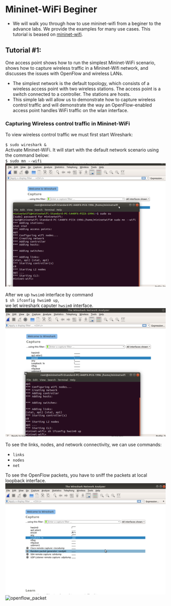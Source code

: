 # Mininet-WiFi Beginer
- We will walk you through how to use mininet-wifi from a beginer to the advance labs. We provide the examples for many use cases. This tutorial is beased on [mininet-wifi](https://www.brianlinkletter.com/2016/04/mininet-wifi-software-defined-network-emulator-supports-wifi-networks/).

## Tutorial #1: 
One access point shows how to run the simplest Mininet-WiFi scenario, shows how to capture wireless traffic in a Mininet-Wifi network, and discusses the issues with OpenFlow and wireless LANs. 
- The simplest network is the default topology, which consists of a wireless access point with two wireless stations. The access point is a switch connected to a controller. The stations are hosts.
- This simple lab will allow us to demonstrate how to capture wireless control traffic and will demonstrate the way an OpenFlow-enabled access point handles WiFi traffic on the wlan interface.

### Capturing Wireless control traffic in Mininet-WiFi
 To view wireless control traffic we must first start Wireshark:

`$ sudo wireshark &` <br/>
Activate Mininet-WiFi. It will start with the default network scenario using the command below: <br/>
`$ sudo mn --wifi` <br/>
![wireshark_activate](./Figure/Tutorial_1/Activate_mininet-wifi.png) <br/>

After we up `hwsim0` interface by command <br/>
`$ sh ifconfig hwsim0 up`, <br/>
we let wireshark caputer `hwsim0` interface. <br/>
![hwsim0](./Figure/Tutorial_1/hwsim0.png) <br/>

To see the links, nodes, and network connectivity, we can use commands: <br/>
- `links`
- `nodes`
- `net` <br/>

To see the OpenFlow packets, you have to sniff the packets at local loopback interface. <br/>
![openflow](./Figure/Tutorial_1/wireshark_loopback.png) <br/>
![openflow_packet](./Figure/Tutorial_1/openflow_paket.png)

